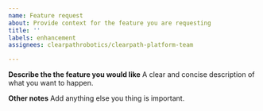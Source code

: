 ```yaml
---
name: Feature request
about: Provide context for the feature you are requesting
title: ''
labels: enhancement
assignees: clearpathrobotics/clearpath-platform-team

---
```


**Describe the the feature you would like**
A clear and concise description of what you want to happen.

**Other notes**
Add anything else you thing is important.
